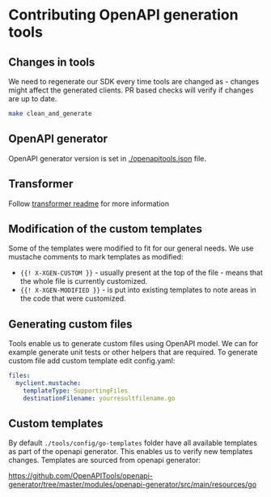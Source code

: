 # Contributing OpenAPI generation tools

## Changes in tools

We need to regenerate our SDK every time tools are changed as - changes might affect the generated clients.
PR based checks will verify if changes are up to date.

```bash
make clean_and_generate
```

## OpenAPI generator

OpenAPI generator version is set in [./openapitools.json](./openapitools.json) file.

## Transformer

Follow [transformer readme](./transformer/README.md) for more information

## Modification of the custom templates

Some of the templates were modified to fit for our general needs.
We use mustache comments to mark templates as modified:

- `{{! X-XGEN-CUSTOM }}` - usually present at the top of the file - means that the whole file is currently customized.
- `{{! X-XGEN-MODIFIED }}` - is put into existing templates to note areas in the code that were customized.

## Generating custom files

Tools enable us to generate custom files using OpenAPI model.
We can for example generate unit tests or other helpers that are required.
To generate custom file add custom template edit config.yaml:

```yaml
files:
  myclient.mustache:
    templateType: SupportingFiles
    destinationFilename: yourresultfilename.go
```

## Custom templates

By default `./tools/config/go-templates` folder have all available templates as part of the openapi generator.
This enables us to verify new templates changes.
Templates are sourced from openapi generator:

https://github.com/OpenAPITools/openapi-generator/tree/master/modules/openapi-generator/src/main/resources/go
